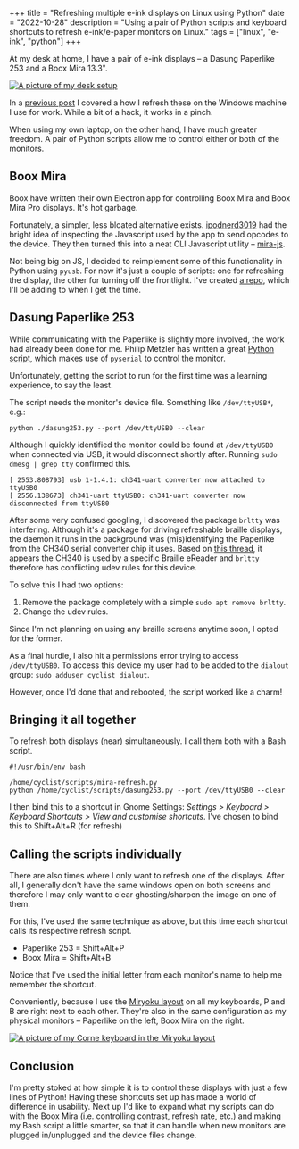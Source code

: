 +++
title = "Refreshing multiple e-ink displays on Linux using Python"
date = "2022-10-28"
description = "Using a pair of Python scripts and keyboard shortcuts to refresh e-ink/e-paper monitors on Linux."
tags = ["linux", "e-ink", "python"]
+++

At my desk at home, I have a pair of e-ink displays – a Dasung Paperlike 253 and a Boox Mira 13.3".

[![A picture of my desk setup](/images/my-desk.jpg)](https://assets.michaelhoward.kiwi/my-desk-fullsize.jpg)

In a [previous post](https://michaelhoward.kiwi/refreshing-e-ink-displays-on-windows/) I covered a how I refresh these on the Windows machine I use for work. While a bit of a hack, it works in a pinch.

When using my own laptop, on the other hand, I have much greater freedom. A pair of Python scripts allow me to control either or both of the monitors.

## Boox Mira

Boox have written their own Electron app for controlling Boox Mira and Boox Mira Pro displays. It's hot garbage.

Fortunately, a simpler, less bloated alternative exists. [ipodnerd3019](https://github.com/ipodnerd3019) had the bright idea of inspecting the Javascript used by the app to send opcodes to the device. They then turned this into a neat CLI Javascript utility – [mira-js](https://github.com/ipodnerd3019/mira-js).

Not being big on JS, I decided to reimplement some of this functionality in Python using `pyusb`. For now it's just a couple of scripts: one for refreshing the display, the other for turning off the frontlight. I've created [a repo](https://git.sr.ht/~elithper/mira-utils), which I'll be adding to when I get the time.

## Dasung Paperlike 253

While communicating with the Paperlike is slightly more involved, the work had already been done for me. Philip Metzler has written a great [Python script](https://github.com/cpmetz/dasung253), which makes use of `pyserial` to control the monitor.

Unfortunately, getting the script to run for the first time was a learning experience, to say the least.

The script needs the monitor's device file. Something like `/dev/ttyUSB*`, e.g.:

`python ./dasung253.py --port /dev/ttyUSB0 --clear`

Although I quickly identified the monitor could be found at `/dev/ttyUSB0` when connected via USB, it would disconnect shortly after. Running `sudo dmesg | grep tty` confirmed this.

```
[ 2553.808793] usb 1-1.4.1: ch341-uart converter now attached to ttyUSB0
[ 2556.138673] ch341-uart ttyUSB0: ch341-uart converter now disconnected from ttyUSB0
```

After some very confused googling, I discovered the package `brltty` was interfering. Although it's a package for driving refreshable braille displays, the daemon it runs in the background was (mis)identifying the Paperlike from the CH340 serial converter chip it uses. Based on [this thread](https://stackoverflow.com/questions/70123431/why-would-ch341-uart-is-disconnected-from-ttyusb), it appears the CH340 is used by a specific Braille eReader and `brltty` therefore has conflicting udev rules for this device.

To solve this I had two options:

1) Remove the package completely with a simple `sudo apt remove brltty`.
2) Change the udev rules.

Since I'm not planning on using any braille screens anytime soon, I opted for the former.

As a final hurdle, I also hit a permissions error trying to access `/dev/ttyUSB0`. To access this device my user had to be added to the `dialout` group: `sudo adduser cyclist dialout`.

However, once I'd done that and rebooted, the script worked like a charm!

## Bringing it all together 

To refresh both displays (near) simultaneously. I call them both with a Bash script.

``` shell
#!/usr/bin/env bash

/home/cyclist/scripts/mira-refresh.py
python /home/cyclist/scripts/dasung253.py --port /dev/ttyUSB0 --clear
```

I then bind this to a shortcut in Gnome Settings: _Settings > Keyboard > Keyboard Shortcuts > View and customise shortcuts_. I've chosen to bind this to Shift+Alt+R (for refresh)

## Calling the scripts individually

There are also times where I only want to refresh one of the displays. After all, I generally don't have the same windows open on both screens and therefore I may only want to clear ghosting/sharpen the image on one of them.

For this, I've used the same technique as above, but this time each shortcut calls its respective refresh script.

- Paperlike 253 = Shift+Alt+P
- Boox Mira = Shift+Alt+B

Notice that I've used the initial letter from each monitor's name to help me remember the shortcut.

Conveniently, because I use the [Miryoku layout](https://github.com/manna-harbour/miryoku) on all my keyboards, P and B are right next to each other. They're also in the same configuration as my physical monitors – Paperlike on the left, Boox Mira on the right.

[![A picture of my Corne keyboard in the Miryoku layout](/images/wireless-corne.jpg)](https://assets.michaelhoward.kiwi/wireless-corne-fullsize.jpg)

## Conclusion

I'm pretty stoked at how simple it is to control these displays with just a few lines of Python! Having these shortcuts set up has made a world of difference in usability. Next up I'd like to expand what my scripts can do with the Boox Mira (i.e. controlling contrast, refresh rate, etc.) and making my Bash script a little smarter, so that it can handle when new monitors are plugged in/unplugged and the device files change.
